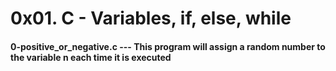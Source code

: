 # 0x01. C - Variables, if, else, while
#### 0-positive_or_negative.c --- This program will assign a random number to the variable n each time it is executed
